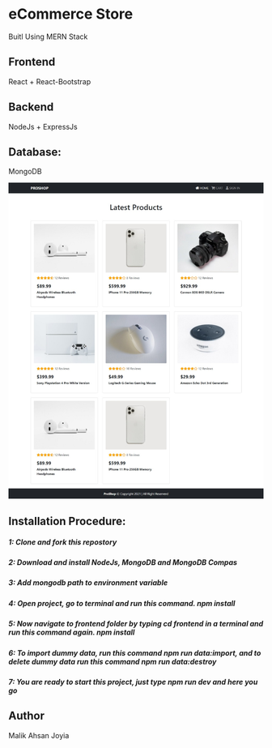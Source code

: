 # eCommerce Store

Buitl Using MERN Stack

## Frontend
React + React-Bootstrap

## Backend
NodeJs + ExpressJs

## Database:
MongoDB

![proshop](https://github.com/AhsanJoyia/eCommerce-Store/blob/master/frontend/public/images/Proshop.jpeg?raw=true)


## Installation Procedure:

##### 1: Clone and fork this repostory

##### 2: Download and install NodeJs, MongoDB and MongoDB Compas

##### 3: Add mongodb path to environment variable 

##### 4: Open project, go to terminal and run this command. npm install 

##### 5: Now navigate to frontend folder by typing cd frontend in a terminal and run this command again. npm install

##### 6: To import dummy data, run this command npm run data:import, and to delete dummy data run this command npm run data:destroy

##### 7: You are ready to start this project, just type npm run dev and here you go

## Author
Malik Ahsan Joyia
